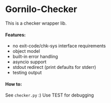 # Gornilo-Checker

This is a checker wrapper lib.

#### Features:

- no exit-code/chk-sys interface requirements
- object model
- built-in error handling
- asyncio support
- stdout redirect (print defaults for stderr)
- testing output


#### How to: 

See `checker.py` :) 
Use TEST for debugging 
 

